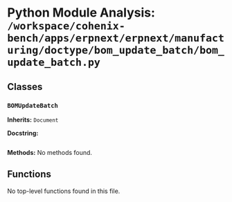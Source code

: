 # Python Module Analysis: `/workspace/cohenix-bench/apps/erpnext/erpnext/manufacturing/doctype/bom_update_batch/bom_update_batch.py`

## Classes

### `BOMUpdateBatch`
**Inherits:** `Document`


**Docstring:**
```

```

**Methods:**
No methods found.




## Functions

No top-level functions found in this file.
